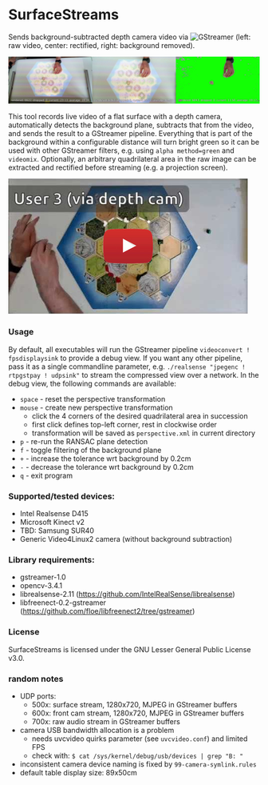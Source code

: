 # SurfaceStreams

Sends background-subtracted depth camera video via ![GStreamer](https://gstreamer.freedesktop.org/) (left: raw video, center: rectified, right: background removed).

![realsense example](demo.jpg)

This tool records live video of a flat surface with a depth camera, automatically detects the background plane, subtracts that from the video, and sends the result to a GStreamer pipeline. Everything that is part of the background within a configurable distance will turn bright green so it can be used with other GStreamer filters, e.g. using `alpha method=green` and `videomix`. Optionally, an arbitrary quadrilateral area in the raw image can be extracted and rectified before streaming (e.g. a projection screen).

[![SurfaceStreams Video](thumb.jpg)](https://www.youtube.com/watch?v=Qe1BROtGyzI "SurfaceStreams Video")

### Usage

By default, all executables will run the GStreamer pipeline `videoconvert ! fpsdisplaysink` to provide a debug view. If you want any other pipeline, pass it as a single commandline parameter, e.g. `./realsense "jpegenc ! rtpgstpay ! udpsink"` to stream the compressed view over a network. In the debug view, the following commands are available:

  * `space` - reset the perspective transformation
  * `mouse` - create new perspective transformation 
    * click the 4 corners of the desired quadrilateral area in succession
    * first click defines top-left corner, rest in clockwise order
    * transformation will be saved as `perspective.xml` in current directory
  * `p` - re-run the RANSAC plane detection
  * `f` - toggle filtering of the background plane
  * `+` - increase the tolerance wrt background by 0.2cm
  * `-` - decrease the tolerance wrt background by 0.2cm
  * `q` - exit program

### Supported/tested devices:

  * Intel Realsense D415
  * Microsoft Kinect v2
  * TBD: Samsung SUR40
  * Generic Video4Linux2 camera (without background subtraction)

### Library requirements:

  * gstreamer-1.0
  * opencv-3.4.1
  * librealsense-2.11 (https://github.com/IntelRealSense/librealsense)
  * libfreenect-0.2-gstreamer (https://github.com/floe/libfreenect2/tree/gstreamer)
  
### License

SurfaceStreams is licensed under the GNU Lesser General Public License v3.0.

### random notes

  * UDP ports:
    * 500x: surface stream, 1280x720, MJPEG in GStreamer buffers
    * 600x: front cam stream, 1280x720, MJPEG in GStreamer buffers
    * 700x: raw audio stream in GStreamer buffers
  * camera USB bandwidth allocation is a problem
    * needs uvcvideo quirks parameter (see `uvcvideo.conf`) and limited FPS
    * check with: `$ cat /sys/kernel/debug/usb/devices | grep "B: "`
  * inconsistent camera device naming is fixed by `99-camera-symlink.rules`
  * default table display size: 89x50cm
